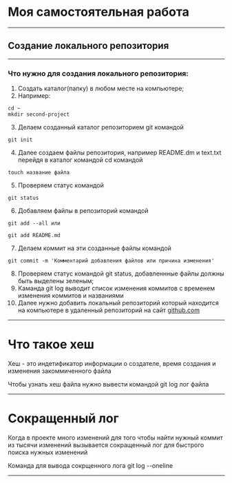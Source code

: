 # Моя самостоятельная работа #

---

## Создание локального репозитория ##

---

### Что нужно для создания локального репозитория: ###

1. Создать каталог(папку) в любом месте на компьютере;
2. Например:
```
cd ~
mkdir second-project
```
3. Делаем созданный каталог репозиторием git командой
```
git init
```
4. Далее создаем файлы репозитория, например README.dm и text.txt перейдя в каталог командой cd командой
```
touch название файла
```
5. Проверяем статус командой
```
git status
```
6. Добавляем файлы в репозиторий командой
```
git add --all или

git add README.md
```
7. Делаем коммит на эти созданные файлы командой
```
git commit -m 'Комментарий добавления файлов или причина изменения'
```
8. Проверяем статус командой git status, добавленнные файлы должны быть выделены зеленым;
9. Каманда git log выводит список изменения коммитов с временем изменения коммитов и названиями
10. Далее нужно добавить локальный репозиторий который находится на компьютере в удаленный репозиторий на сайт [github.com](github.com "Один из лучших сайтов для хранения проектов")

---

# Что такое хеш #

Хеш - это индетификатор информации о создателе, время создания и изменения закоммиченного файла

Чтобы узнать хеш файла нужно вывести командой git log лог файла

---

# Сокращенный лог #

Когда в проекте много изменений для того чтобы найти нужный коммит из тысячи изменений вызывается сокращенный лог для быстрого поиска нужных изменений

Команда для вывода сокрщенного лога git log --oneline

---



